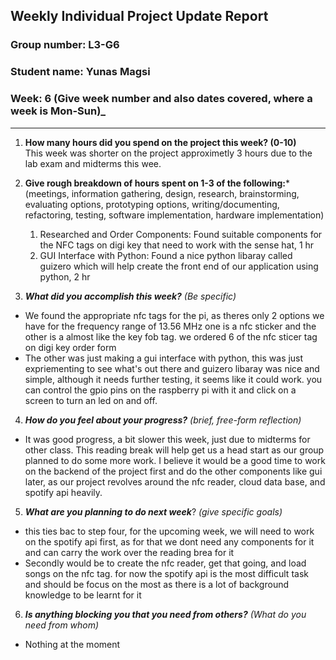   
## Weekly Individual Project Update Report
### Group number: L3-G6
### Student name: Yunas Magsi
### Week: 6 (Give week number and also dates covered, where a week is Mon-Sun)_
___
1. **How many hours did you spend on the project this week? (0-10)**  
  This week was shorter on the project approximetly 3 hours due to the lab exam and midterms this wee.

2. **Give rough breakdown of hours spent on 1-3 of the following:***
   (meetings, information gathering, design, research, brainstorming, evaluating options, prototyping options, writing/documenting, refactoring, testing, software implementation, hardware implementation)
   1. Researched and Order Components: Found suitable components for the NFC tags on digi key that need to work with the sense hat, 1 hr
   2. GUI Interface with Python: Found a nice python libaray called guizero which will help create the front end of our application using python, 2 hr
3. ***What did you accomplish this week?*** _(Be specific)_
  - We found the appropriate nfc tags for the pi, as theres only 2 options we have for the frequency range of 13.56 MHz one is a nfc sticker and the other is a almost like the key fob tag. we ordered 6 of the nfc sticer tag on digi key order form
  - The other was just making a gui interface with python, this was just expriementing to see what's out there and guizero libaray was nice and simple, although it needs further testing, it seems like it could work. you can control the gpio pins on the raspberry pi with it and click on a screen to turn an led on and off.
4. ***How do you feel about your progress?*** _(brief, free-form reflection)_
  - It was good progress, a bit slower this week, just due to midterms for other class. This reading break will help get us a head start as our group planned to do some more work. I believe it would be a good time to work on the backend of the project first and do the other components like gui later, as our project revolves around the nfc reader, cloud data base, and spotify api heavily.
5. ***What are you planning to do next week***? _(give specific goals)_
  - this ties bac to step four, for the upcoming week, we will need to work on the spotify api first, as for that we dont need any components for it and can carry the work over the reading brea for it 
  - Secondly would be to create the nfc reader, get that going, and load songs on the nfc tag. for now the spotify api is the most difficult task and should be focus on the most as there is a lot of background knowledge to be learnt for it
6. ***Is anything blocking you that you need from others?*** _(What do you need from whom)_
  - Nothing at the moment
